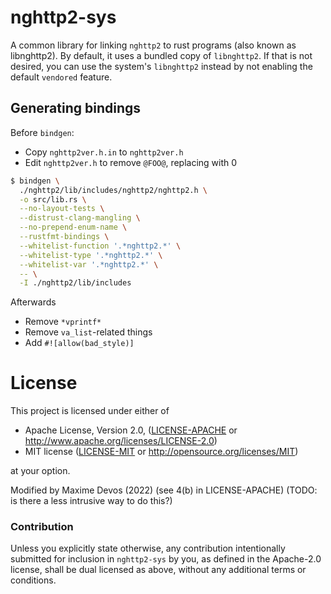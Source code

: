 # nghttp2-sys

A common library for linking `nghttp2` to rust programs (also known as
libnghttp2).  By default, it uses a bundled copy of `libnghttp2`.  If that
is not desired, you can use the system's `libnghttp2` instead by not enabling
the default `vendored` feature.

## Generating bindings

Before `bindgen`:

* Copy `nghttp2ver.h.in` to `nghttp2ver.h`
* Edit `nghttp2ver.h` to remove `@FOO@`, replacing with 0

```sh
$ bindgen \
  ./nghttp2/lib/includes/nghttp2/nghttp2.h \
  -o src/lib.rs \
  --no-layout-tests \
  --distrust-clang-mangling \
  --no-prepend-enum-name \
  --rustfmt-bindings \
  --whitelist-function '.*nghttp2.*' \
  --whitelist-type '.*nghttp2.*' \
  --whitelist-var '.*nghttp2.*' \
  -- \
  -I ./nghttp2/lib/includes
```

Afterwards

* Remove `*vprintf*`
* Remove `va_list`-related things
* Add `#![allow(bad_style)]`

# License

This project is licensed under either of

 * Apache License, Version 2.0, ([LICENSE-APACHE](LICENSE-APACHE) or
   http://www.apache.org/licenses/LICENSE-2.0)
 * MIT license ([LICENSE-MIT](LICENSE-MIT) or
   http://opensource.org/licenses/MIT)

at your option.

Modified by Maxime Devos (2022) (see 4(b) in LICENSE-APACHE) (TODO: is there a less intrusive way to do this?)
### Contribution

Unless you explicitly state otherwise, any contribution intentionally submitted
for inclusion in `nghttp2-sys` by you, as defined in the Apache-2.0 license,
shall be dual licensed as above, without any additional terms or conditions.
